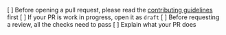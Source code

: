 [ ] Before opening a pull request, please read the [contributing guidelines](https://github.com/camly-nft/camly-uikit/blob/master/CONTRIBUTING.md) first
[ ] If your PR is work in progress, open it as `draft`
[ ] Before requesting a review, all the checks need to pass
[ ] Explain what your PR does
